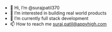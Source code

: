 - 👋 Hi, I’m @surajpatil370
- 👀 I’m interested in building real world products
- 🌱 I’m currently full stack development
- 📫 How to reach me suraj.patil@appyhigh.com

<!---
surajpatil370/surajpatil370 is a ✨ special ✨ repository because its `README.md` (this file) appears on your GitHub profile.
You can click the Preview link to take a look at your changes.
--->
